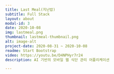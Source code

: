 ```yaml
---
title: Last Meal(지난밥)
subtitle: Full Stack
layout: about
modal-id: 3
date: 2020-10-08
img: lastmeal.png
thumbnail: lastmeal-thumbnail.png
alt: image-alt
project-date: 2020-08-31 ~ 2020-10-08
readme: Start Bootstrap
video: https://youtu.be/D4NPHyr7r24
description: AI 기반의 모바일 웹 식단 관리 어플리케이션

---
```

